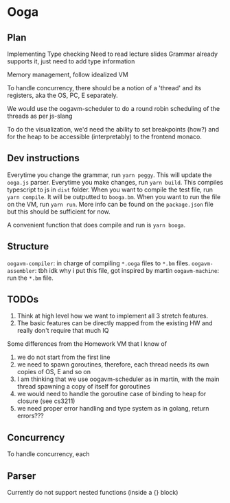 # Ooga

## Plan

Implementing Type checking
Need to read lecture slides
Grammar already supports it, just need to add type information

Memory management, follow idealized VM

To handle concurrency, there should be a notion of a 'thread' and its registers, aka the 
OS, PC, E separately.

We would use the oogavm-scheduler to do a round robin scheduling of the threads as per js-slang

To do the visualization, we'd need the ability to set breakpoints (how?) and for the heap to be
accessible (interpretably) to the frontend monaco.


## Dev instructions

Everytime you change the grammar, run `yarn peggy`. This will update the `ooga.js` parser.
Everytime you make changes, run `yarn build`. This compiles typescript to js in `dist` folder.
When you want to compile the test file, run `yarn compile`. It will be outputted to `booga.bm`.
When you want to run the file on the VM, run `yarn run`.
More info can be found on the `package.json` file but this should be sufficient for now.

A convenient function that does compile and run is `yarn booga`.

## Structure

`oogavm-compiler`: in charge of compiling `*.ooga` files to `*.bm` files.
`oogavm-assembler`: tbh idk why i put this file, got inspired by martin
`oogavm-machine`: run the `*.bm` file.

## TODOs

1. Think at high level how we want to implement all 3 stretch features.
2. The basic features can be directly mapped from the existing HW and really don't require that much IQ

Some differences from the Homework VM that I know of
1. we do not start from the first line
2. we need to spawn goroutines, therefore, each thread needs its own copies of OS, E and so on
3. I am thinking that we use oogavm-scheduler as in martin, with the main thread spawning a copy of itself for goroutines
4. we would need to handle the goroutine case of binding to heap for closure (see cs3211)
5. we need proper error handling and type system as in golang, return errors???


## Concurrency

To handle concurrency, each 


## Parser

Currently do not support nested functions (inside a {} block)
